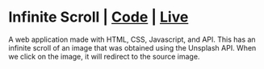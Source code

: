 #  Infinite Scroll | [Code](https://github.com/arunkanaujia23/Web_Projects/tree/Infinite_Scroll) | [Live](https://snazzy-tanuki-fae6d6.netlify.app/)
A web application made with HTML, CSS, Javascript, and API. This has an infinite scroll of an image that was obtained using the Unsplash API. When we click on the image, it will redirect to the source image.
